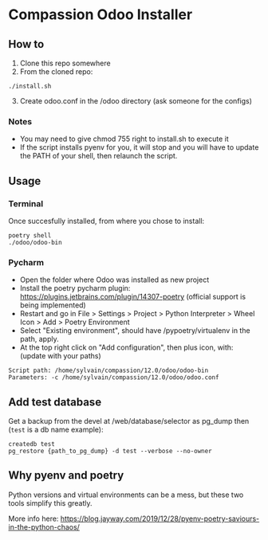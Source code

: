 # Compassion Odoo Installer

## How to

1. Clone this repo somewhere
2. From the cloned repo:

```
./install.sh
```

3. Create odoo.conf in the /odoo directory (ask someone for the configs)

### Notes
- You may need to give chmod 755 right to install.sh to execute it
- If the script installs pyenv for you, it will stop and you will have to update the PATH of your shell, then relaunch the script.

## Usage

### Terminal

Once succesfully installed, from where you chose to install:

```
poetry shell
./odoo/odoo-bin
```

### Pycharm

- Open the folder where Odoo was installed as new project
- Install the poetry pycharm plugin: https://plugins.jetbrains.com/plugin/14307-poetry (official support is being implemented)
- Restart and go in File > Settings > Project > Python Interpreter > Wheel Icon > Add > Poetry Environment
- Select "Existing environment", should have /pypoetry/virtualenv in the path, apply.
- At the top right click on "Add configuration", then plus icon, with: (update with your paths)

```
Script path: /home/sylvain/compassion/12.0/odoo/odoo-bin
Parameters: -c /home/sylvain/compassion/12.0/odoo/odoo.conf
```

## Add test database

Get a backup from the devel at /web/database/selector as pg_dump then (`test` is a db name example):

```
createdb test
pg_restore {path_to_pg_dump} -d test --verbose --no-owner
```

## Why pyenv and poetry

Python versions and virtual environments can be a mess, but these two tools simplify this greatly.

More info here: https://blog.jayway.com/2019/12/28/pyenv-poetry-saviours-in-the-python-chaos/

